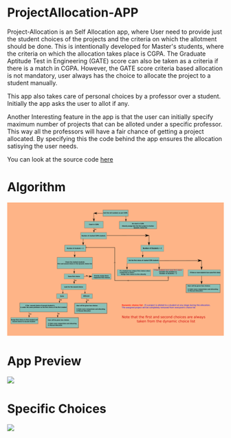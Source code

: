 # ProjectAllocation-APP

Project-Allocation is an Self Allocation app, where User need to provide just the student choices of the projects and the criteria on which the allotment should be done. This is intentionally developed for Master's students, where the criteria on which the allocation takes place is CGPA. The Graduate Aptitude Test in Engineering (GATE) score can also be taken as a criteria if there is a match in CGPA. However, the GATE score criteria based allocation is not mandatory, user always has the choice to allocate the project to a student manually.

This app also takes care of personal choices by a professor over a student. Initially the app asks the user to allot if any.  

Another Interesting feature in the app is that the user can initially specify maximum number of projects that can be alloted under a specific professor. This way all the professors will have a fair chance of getting a project allocated. By specifying this the code behind the app ensures the allocation satisying the user needs.

You can look at the source code [here](https://github.com/vasi786/ProjectAllocation-SourceCode)

# Algorithm
![](https://github.com/vasi786/ProjectAllocation-SourceCode/blob/master/Images/outputname2-1.png)
# App Preview

![](https://github.com/vasi786/ProjectAllocation-SourceCode/blob/master/Images/Project%20Allocation.png)

# Specific Choices

![](https://github.com/vasi786/ProjectAllocation-SourceCode/blob/master/Images/projectallocation.png)
